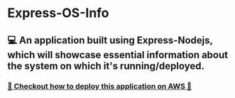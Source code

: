 # Express-OS-Info

## 💻 An application built using Express-Nodejs, which will showcase essential information about the system on which it's running/deployed.

### [🚀 Checkout how to deploy this application on AWS 🚀](https://sumitjeswani.hashnode.dev/deploying-first-application-to-aws)
